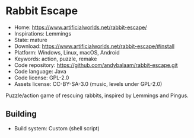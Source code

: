 # Rabbit Escape

- Home: https://www.artificialworlds.net/rabbit-escape/
- Inspirations: Lemmings
- State: mature
- Download: https://www.artificialworlds.net/rabbit-escape/#install
- Platform: Windows, Linux, macOS, Android
- Keywords: action, puzzle, remake
- Code repository: https://github.com/andybalaam/rabbit-escape.git
- Code language: Java
- Code license: GPL-2.0
- Assets license: CC-BY-SA-3.0 (music, levels under GPL-2.0)

Puzzle/action game of rescuing rabbits, inspired by Lemmings and Pingus.

## Building

- Build system: Custom (shell script)
